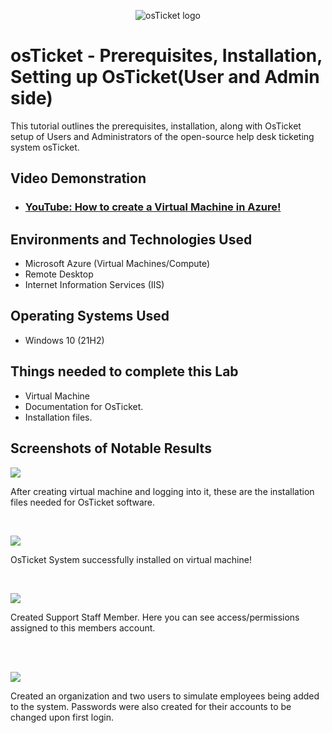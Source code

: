 <p align="center">
<img src="https://i.imgur.com/Clzj7Xs.png" alt="osTicket logo"/>
</p>

<h1>osTicket - Prerequisites, Installation, Setting up OsTicket(User and Admin side)</h1>
This tutorial outlines the prerequisites, installation, along with OsTicket setup of Users and Administrators of the open-source help desk ticketing system osTicket.<br />


<h2>Video Demonstration</h2>

- ### [YouTube: How to create a Virtual Machine in Azure!](https://youtu.be/R0cFU5XJScc)

<h2>Environments and Technologies Used</h2>

- Microsoft Azure (Virtual Machines/Compute)
- Remote Desktop
- Internet Information Services (IIS)

<h2>Operating Systems Used </h2>

- Windows 10</b> (21H2)

<h2>Things needed to complete this Lab</h2>

- Virtual Machine 
- Documentation for OsTicket.
- Installation files.

<h2>Screenshots of Notable Results</h2>

<p>
<img src="Full-Desktop//https://github.com/user-attachments/assets/1466231a-bf9f-4636-b790-9ed7493933a8"/>
</p>
<p>
After creating virtual machine and logging into it, these are the installation files needed for OsTicket software.
</p>
<br />

<p>
<img src="Full-Desktop//https://github.com/user-attachments/assets/0872c6cc-339d-4ff5-83af-2d419857c8fb"/>
</p>
<p>
OsTicket System successfully installed on virtual machine!
</p>
<br />

<p>
<img src="Full-Desktop//https://github.com/user-attachments/assets/85a27ab6-5f7c-4f36-b72a-f35df7eee960"/>
</p>
<p>
Created Support Staff Member. Here you can see access/permissions assigned to this members account.
</p>
<br />
<br />

<p>
<img src="Full-Desktop//https://github.com/user-attachments/assets/65da0ea8-290e-4238-8f78-b806f8e52dee"/>
</p>
<p>
Created an organization and two users to simulate employees being added to the system. Passwords were also created for their accounts to be changed upon first login.
</p>
<br />

